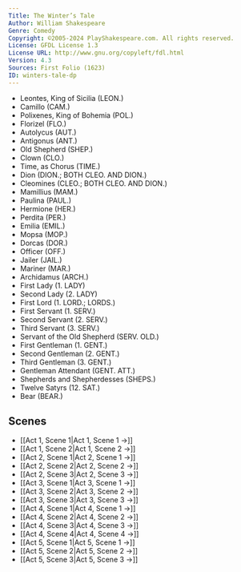 ```yaml
---
Title: The Winter’s Tale
Author: William Shakespeare
Genre: Comedy
Copyright: ©2005-2024 PlayShakespeare.com. All rights reserved.
License: GFDL License 1.3
License URL: http://www.gnu.org/copyleft/fdl.html
Version: 4.3
Sources: First Folio (1623)
ID: winters-tale-dp
---
```


- Leontes, King of Sicilia (LEON.)
- Camillo (CAM.)
- Polixenes, King of Bohemia (POL.)
- Florizel (FLO.)
- Autolycus (AUT.)
- Antigonus (ANT.)
- Old Shepherd (SHEP.)
- Clown (CLO.)
- Time, as Chorus (TIME.)
- Dion (DION.; BOTH CLEO. AND DION.)
- Cleomines (CLEO.; BOTH CLEO. AND DION.)
- Mamillius (MAM.)
- Paulina (PAUL.)
- Hermione (HER.)
- Perdita (PER.)
- Emilia (EMIL.)
- Mopsa (MOP.)
- Dorcas (DOR.)
- Officer (OFF.)
- Jailer (JAIL.)
- Mariner (MAR.)
- Archidamus (ARCH.)
- First Lady (1. LADY)
- Second Lady (2. LADY)
- First Lord (1. LORD.; LORDS.)
- First Servant (1. SERV.)
- Second Servant (2. SERV.)
- Third Servant (3. SERV.)
- Servant of the Old Shepherd (SERV. OLD.)
- First Gentleman (1. GENT.)
- Second Gentleman (2. GENT.)
- Third Gentleman (3. GENT.)
- Gentleman Attendant (GENT. ATT.)
- Shepherds and Shepherdesses (SHEPS.)
- Twelve Satyrs (12. SAT.)
- Bear (BEAR.)

## Scenes

- [[Act 1, Scene 1|Act 1, Scene 1 →]]
- [[Act 1, Scene 2|Act 1, Scene 2 →]]
- [[Act 2, Scene 1|Act 2, Scene 1 →]]
- [[Act 2, Scene 2|Act 2, Scene 2 →]]
- [[Act 2, Scene 3|Act 2, Scene 3 →]]
- [[Act 3, Scene 1|Act 3, Scene 1 →]]
- [[Act 3, Scene 2|Act 3, Scene 2 →]]
- [[Act 3, Scene 3|Act 3, Scene 3 →]]
- [[Act 4, Scene 1|Act 4, Scene 1 →]]
- [[Act 4, Scene 2|Act 4, Scene 2 →]]
- [[Act 4, Scene 3|Act 4, Scene 3 →]]
- [[Act 4, Scene 4|Act 4, Scene 4 →]]
- [[Act 5, Scene 1|Act 5, Scene 1 →]]
- [[Act 5, Scene 2|Act 5, Scene 2 →]]
- [[Act 5, Scene 3|Act 5, Scene 3 →]]
